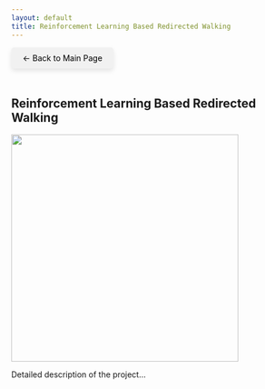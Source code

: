 ```yaml
---
layout: default
title: Reinforcement Learning Based Redirected Walking
---
```


<style>
  .back-button {
    font-size: 1em;
    display: inline-block;
    margin-bottom: 20px;
    text-decoration: none;
    color: #000;
    background-color: #f1f1f1;
    padding: 10px 20px;
    border-radius: 5px;
    box-shadow: 0 4px 8px rgba(0, 0, 0, 0.1);
  }
</style>

<a href="{{ '/' | relative_url }}" class="back-button">← Back to Main Page</a>

<h2>Reinforcement Learning Based Redirected Walking</h2>
<img src="{{ '/images/6 gain.gif' | relative_url }}" class="img-shadow" style="width: 400px; height: auto;">
<p>Detailed description of the project...</p>
